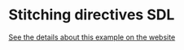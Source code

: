 # Stitching directives SDL

[See the details about this example on the website](https://the-guild.dev/graphql/stitching/handbook/foundation/stitching-directives-sdl)
